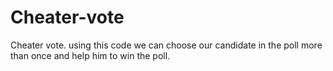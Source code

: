 # Cheater-vote
Cheater vote. using this code we can choose our candidate in the poll more than once and help him to win the poll.
